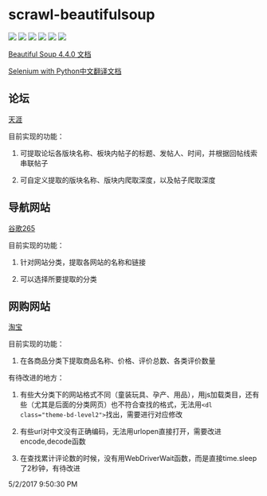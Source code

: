 # scrawl-beautifulsoup

![](https://img.shields.io/badge/Python-3.6.1-brightgreen.svg?style=flat)
![](https://img.shields.io/badge/BeautifulSoup-4.5.3-green.svg?style=flat) 
![](https://img.shields.io/badge/lxml--yellow.svg?style=flat)
![](https://img.shields.io/badge/Selenium--orange.svg?style=flat) 
![](https://img.shields.io/badge/Webdriver--red.svg?style=flat)
![](https://img.shields.io/badge/Chorme--blue.svg?style=flat)

[Beautiful Soup 4.4.0 文档](http://beautifulsoup.readthedocs.io/zh_CN/latest/)

[Selenium with Python中文翻译文档](http://selenium-python-zh.readthedocs.io/en/latest/index.html)


## 论坛 ##
[天涯](http://bbs.tianya.cn)

目前实现的功能：

1. 可提取论坛各版块名称、板块内帖子的标题、发帖人、时间，并根据回帖线索串联帖子

2. 可自定义提取的版块名称、版块内爬取深度，以及帖子爬取深度

## 导航网站 ##
[谷歌265](http://www.265.com/)

目前实现的功能：

1. 针对网站分类，提取各网站的名称和链接

2. 可以选择所要提取的分类

## 网购网站 ##
[淘宝](https://www.taobao.com/)

目前实现的功能：

1. 在各商品分类下提取商品名称、价格、评价总数、各类评价数量

有待改进的地方：

1. 有些大分类下的网站格式不同（童装玩具、孕产、用品），用js加载类目，还有些（尤其是后面的分类网页）也不符合查找的格式，无法用`<dl class="theme-bd-level2">`找出，需要进行对应修改

2. 有些url对中文没有正确编码，无法用urlopen直接打开，需要改进encode,decode函数

3. 在查找累计评论数的时候，没有用WebDriverWait函数，而是直接time.sleep了2秒钟，有待改进

5/2/2017 9:50:30 PM 
